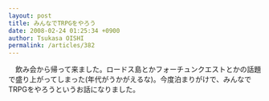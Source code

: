```yaml
---
layout: post
title: みんなでTRPGをやろう
date: 2008-02-24 01:25:34 +0900
author: Tsukasa OISHI
permalink: /articles/382
---
```


　飲み会から帰って来ました。ロードス島とかフォーチュンクエストとかの話題で盛り上がってしまった(年代がうかがえるな)。今度泊まりがけで、みんなでTRPGをやろうというお話になりました。

